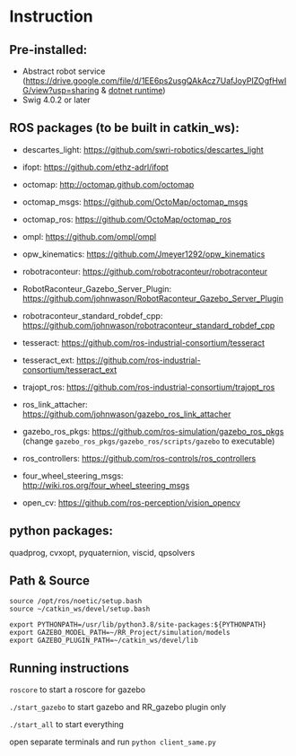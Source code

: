 # Instruction
## Pre-installed:
* Abstract robot service (https://drive.google.com/file/d/1EE6ps2usgQAkAcz7UafJoyPIZOgfHwIG/view?usp=sharing & [dotnet runtime](https://docs.microsoft.com/en-us/dotnet/core/install/linux-ubuntu))
* Swig 4.0.2 or later

## ROS packages (to be built in catkin_ws):
* descartes_light: https://github.com/swri-robotics/descartes_light
* ifopt: https://github.com/ethz-adrl/ifopt
* octomap: http://octomap.github.com/octomap
* octomap_msgs: https://github.com/OctoMap/octomap_msgs
* octomap_ros: https://github.com/OctoMap/octomap_ros
* ompl: https://github.com/ompl/ompl
* opw_kinematics: https://github.com/Jmeyer1292/opw_kinematics
* robotraconteur: https://github.com/robotraconteur/robotraconteur
* RobotRaconteur_Gazebo_Server_Plugin: https://github.com/johnwason/RobotRaconteur_Gazebo_Server_Plugin
* robotraconteur_standard_robdef_cpp: https://github.com/johnwason/robotraconteur_standard_robdef_cpp
* tesseract: https://github.com/ros-industrial-consortium/tesseract
* tesseract_ext: https://github.com/ros-industrial-consortium/tesseract_ext
* trajopt_ros: https://github.com/ros-industrial-consortium/trajopt_ros

* ros_link_attacher: https://github.com/johnwason/gazebo_ros_link_attacher
* gazebo_ros_pkgs:  https://github.com/ros-simulation/gazebo_ros_pkgs (change `gazebo_ros_pkgs/gazebo_ros/scripts/gazebo` to executable)
* ros_controllers: https://github.com/ros-controls/ros_controllers
* four_wheel_steering_msgs: http://wiki.ros.org/four_wheel_steering_msgs
* open_cv: https://github.com/ros-perception/vision_opencv


## python packages:
quadprog, cvxopt, pyquaternion, viscid, qpsolvers


## Path & Source
```
source /opt/ros/noetic/setup.bash
source ~/catkin_ws/devel/setup.bash

export PYTHONPATH=/usr/lib/python3.8/site-packages:${PYTHONPATH}
export GAZEBO_MODEL_PATH=~/RR_Project/simulation/models
export GAZEBO_PLUGIN_PATH=~/catkin_ws/devel/lib
```



## Running instructions


`roscore` to start a roscore for gazebo

`./start_gazebo` to start gazebo and RR_gazebo plugin only

`./start_all` to start everything

open separate terminals and run
`python client_same.py`
